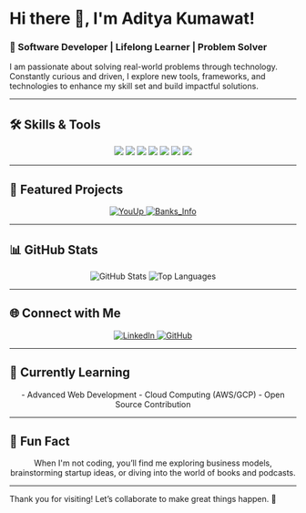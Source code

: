 # Hi there 👋, I'm Aditya Kumawat!  
### 🚀 Software Developer | Lifelong Learner | Problem Solver  

I am passionate about solving real-world problems through technology. Constantly curious and driven, I explore new tools, frameworks, and technologies to enhance my skill set and build impactful solutions.

---

## 🛠️ Skills & Tools  
<p align="center">
  <img src="https://img.shields.io/badge/Code-Python-blue?style=flat-square&logo=python&logoColor=white" />
  <img src="https://img.shields.io/badge/Code-JavaScript-yellow?style=flat-square&logo=javascript&logoColor=white" />
  <img src="https://img.shields.io/badge/Framework-React-blue?style=flat-square&logo=react&logoColor=white" />
  <img src="https://img.shields.io/badge/Framework-Node.js-green?style=flat-square&logo=nodedotjs&logoColor=white" />
  <img src="https://img.shields.io/badge/Database-MySQL-blue?style=flat-square&logo=mysql&logoColor=white" />
  <img src="https://img.shields.io/badge/Tools-Docker-blue?style=flat-square&logo=docker&logoColor=white" />
  <img src="https://img.shields.io/badge/Cloud-AWS-orange?style=flat-square&logo=amazonaws&logoColor=white" />
</p>

---

## 🌟 Featured Projects  
<p align="center">
  <a href="https://github.com/Git-Codder/YouUp">
    <img src="https://github-readme-stats.vercel.app/api/pin/?username=Git-Codder&repo=YouUp&title_color=ffffff&text_color=c9cacc&icon_color=2bbc8a&bg_color=1d1f21" alt="YouUp" />
  </a>
  <a href="https://github.com/Git-Codder/Banks_Info">
    <img src="https://github-readme-stats.vercel.app/api/pin/?username=Git-Codder&repo=Banks_Info&title_color=ffffff&text_color=c9cacc&icon_color=2bbc8a&bg_color=1d1f21" alt="Banks_Info" />
  </a>
</p>

---

## 📊 GitHub Stats  
<p align="center">
  <img src="https://github-readme-stats.vercel.app/api?username=Git-Codder&show_icons=true&line_height=27&count_private=true&title_color=ffffff&text_color=c9cacc&icon_color=2bbc8a&bg_color=1d1f21" alt="GitHub Stats" />
  <img src="https://github-readme-stats.vercel.app/api/top-langs/?username=Git-Codder&hide=java,html,tex&title_color=ffffff&text_color=c9cacc&icon_color=2bbc8a&bg_color=1d1f21&langs_count=5" alt="Top Languages" />
</p>

---

## 🌐 Connect with Me  
<p align="center">
  <a href="https://www.linkedin.com/in/aditya-kumawat-48152a206/">
    <img src="https://img.shields.io/badge/LinkedIn-Aditya%20Kumawat-blue?style=flat-square&logo=linkedin" alt="LinkedIn" />
  </a>
  <a href="https://github.com/Git-Codder">
    <img src="https://img.shields.io/badge/GitHub-Git--Codder-lightgrey?style=flat-square&logo=github" alt="GitHub" />
  </a>
</p>

---

## 🌱 Currently Learning  
<p align="center">
  - Advanced Web Development  
  - Cloud Computing (AWS/GCP)  
  - Open Source Contribution  
</p>

---

## 🧩 Fun Fact  
<p align="center">
  When I'm not coding, you’ll find me exploring business models, brainstorming startup ideas, or diving into the world of books and podcasts.
</p>

---

Thank you for visiting! Let’s collaborate to make great things happen. 🌟
